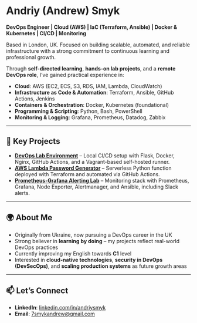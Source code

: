 # Andriy (Andrew) Smyk  

**DevOps Engineer | Cloud (AWS) | IaC (Terraform, Ansible) | Docker & Kubernetes | CI/CD | Monitoring**  

Based in London, UK. Focused on building scalable, automated, and reliable infrastructure with a strong commitment to continuous learning and professional growth.  

Through **self-directed learning**, **hands-on lab projects**, and a **remote DevOps role**, I’ve gained practical experience in:  

- **Cloud**: AWS (EC2, ECS, S3, RDS, IAM, Lambda, CloudWatch)  
- **Infrastructure as Code & Automation**: Terraform, Ansible, GitHub Actions, Jenkins  
- **Containers & Orchestration**: Docker, Kubernetes (foundational)  
- **Programming & Scripting**: Python, Bash, PowerShell  
- **Monitoring & Logging**: Grafana, Prometheus, Datadog, Zabbix  

---

## 🔑 Key Projects  

- [**DevOps Lab Environment**](https://github.com/andriysmyk/flask_docker_nginx_vagrant) – Local CI/CD setup with Flask, Docker, Nginx, GitHub Actions, and a Vagrant-based self-hosted runner.  
- [**AWS Lambda Password Generator**](https://github.com/andriysmyk/lambda_password_generator) – Serverless Python function deployed with Terraform and automated via GitHub Actions.  
- [**Prometheus-Grafana Alerting Lab**](https://github.com/andriysmyk/prometheus-grafana-alerting) – Monitoring stack with Prometheus, Grafana, Node Exporter, Alertmanager, and Ansible, including Slack alerts.  

---

## 🌍 About Me  

- Originally from Ukraine, now pursuing a DevOps career in the UK  
- Strong believer in **learning by doing** – my projects reflect real-world DevOps practices  
- Currently improving my English towards **C1** level  
- Interested in **cloud-native technologies**, **security in DevOps (DevSecOps)**, and **scaling production systems** as future growth areas  

---

## 📫 Let’s Connect  

- **LinkedIn**: [linkedin.com/in/andriysmyk](https://www.linkedin.com/in/andriysmyk)  
- **Email**: 7smykandrew@gmail.com  
